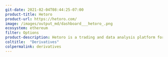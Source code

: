 ```yaml
---
git-date: 2021-02-04T08:44:25-07:00
product-title: Hetoro
product-url: https://hetoro.com/
image: /images/output_md/dashboard___hetoro_.png
ecosystem: ethereum
filter: Options
product-description: Hetoro is a trading and data analysis platform for on-chain options.
coltitle:  "Derivatives"
colpermalink: derivatives
---
```

